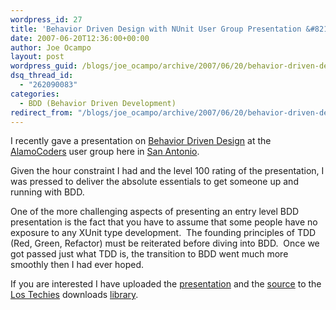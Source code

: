 ```yaml
---
wordpress_id: 27
title: 'Behavior Driven Design with NUnit User Group Presentation &#8211; Level 100'
date: 2007-06-20T12:36:00+00:00
author: Joe Ocampo
layout: post
wordpress_guid: /blogs/joe_ocampo/archive/2007/06/20/behavior-driven-design-with-nunit-user-group-presentation-level-100.aspx
dsq_thread_id:
  - "262090083"
categories:
  - BDD (Behavior Driven Development)
redirect_from: "/blogs/joe_ocampo/archive/2007/06/20/behavior-driven-design-with-nunit-user-group-presentation-level-100.aspx/"
---
```

I recently gave a presentation on <A href="http://behaviour-driven.org/" target="_blank">Behavior Driven Design</A> at the <A href="http://alamocoders.net/" target="_blank">AlamoCoders</A>&nbsp;user group here in <A href="http://www.sanantoniocvb.com/" target="_blank">San Antonio</A>.


  


Given the hour constraint I had and the level 100 rating of the presentation, I was pressed to deliver the absolute essentials to get someone up and running with BDD.


  


One of the more challenging aspects of presenting an entry level BDD presentation is the fact that you have to assume that some people have no exposure to any XUnit type development.&nbsp; The founding principles of TDD (Red, Green, Refactor) must be reiterated before diving into BDD.&nbsp; Once we got passed just what TDD is, the transition to BDD went much more smoothly then I had ever hoped.


  


If you are interested I have uploaded the <A href="http://lostechies.com/files/folders/280/download.aspx" target="_blank">presentation</A> and the <A href="http://lostechies.com/files/folders/279/download.aspx" target="_blank">source</A> to the <A href="http://lostechies.com/" target="_blank">Los Techies</A> downloads <A href="http://lostechies.com/files/8/default.aspx" target="_blank">library</A>.